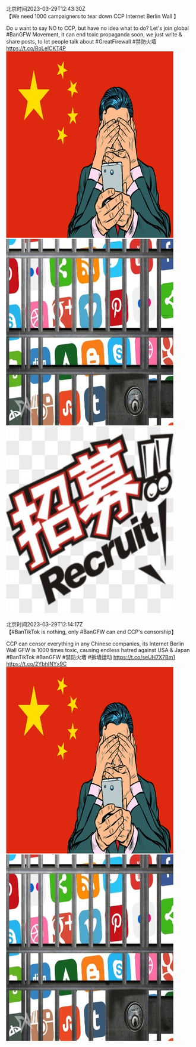北京时间2023-03-29T12:43:30Z<br>【We need 1000 campaigners to tear down CCP Internet Berlin Wall  】

Do u want to say NO to CCP, 
but have no idea what to do?
Let's join global #BanGFW Movement,
it can end toxic propaganda soon,
we just write &amp; share posts,
to let people talk about #GreatFirewall
#禁防火墙 https://t.co/RoLeICKT4P<br><img src='/temp/image/2023/w-Month-3/1640937703041810433_0.jpg' width='450' height='500'><img src='/temp/image/2023/w-Month-3/1640937703041810433_1.jpg' width='450' height='500'><img src='/temp/image/2023/w-Month-3/1640937703041810433_2.jpg' width='450' height='500'><br><br>北京时间2023-03-29T12:14:17Z<br>【#BanTikTok is nothing, only #BanGFW can end CCP's censorship】

CCP can censor everything in any Chinese companies, its Internet Berlin Wall GFW is 1000 times toxic, causing endless hatred against USA &amp; Japan #BanTikTok #BanGFW #禁防火墙 #拆墙运动
https://t.co/seUH7X7Bm1 https://t.co/2YbhINYx9C<br><img src='/temp/image/2023/w-Month-3/1640930353060921347_0.jpg' width='450' height='500'><img src='/temp/image/2023/w-Month-3/1640930353060921347_1.jpg' width='450' height='500'><br><br>